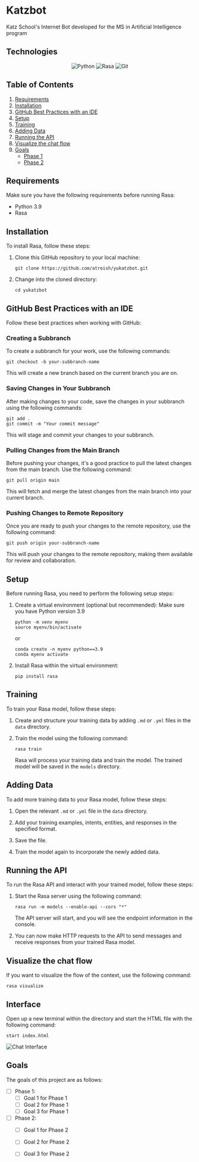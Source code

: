 # Katzbot
Katz School's Internet Bot developed for the MS in Artificial Intelligence program

## Technologies
<div align="center">   

 ![Python](https://img.shields.io/badge/python-3670A0?style=for-the-badge&logo=python&logoColor=ffdd54)
 ![Rasa](https://img.shields.io/badge/Rasa-3.5.10-blue?style=for-the-badge&logo=rasa&logoColor=white)
 ![Git](https://img.shields.io/badge/git-%23F05033.svg?style=for-the-badge&logo=git&logoColor=white)

</div>

## Table of Contents
1. [Requirements](#requirements)
2. [Installation](#installation)
3. [GitHub Best Practices with an IDE](#github-best-practices-with-an-ide)
4. [Setup](#setup)
5. [Training](#training)
6. [Adding Data](#adding-data)
7. [Running the API](#running-the-api)
8. [Visualize the chat flow](#visualize-the-chat-flow)
9. [Goals](#goals)
   - [Phase 1](#phase-1)
   - [Phase 2](#phase-2)



## Requirements
Make sure you have the following requirements before running Rasa:
- Python 3.9
- Rasa

## Installation
To install Rasa, follow these steps:

1. Clone this GitHub repository to your local machine:
    ```
    git clone https://github.com/atreish/yukatzbot.git
    ```

2. Change into the cloned directory:
    ```
    cd yukatzbot
    ```

## GitHub Best Practices with an IDE
Follow these best practices when working with GitHub:

### Creating a Subbranch
To create a subbranch for your work, use the following commands:
  ```
  git checkout -b your-subbranch-name
  ```
 
  This will create a new branch based on the current branch you are on.
  
### Saving Changes in Your Subbranch
After making changes to your code, save the changes in your subbranch using the following commands:
   ```
  git add .
  git commit -m "Your commit message"
   ```
   This will stage and commit your changes to your subbranch.
  


### Pulling Changes from the Main Branch
Before pushing your changes, it's a good practice to pull the latest changes from the main branch. Use the following command:
  ```
  git pull origin main
   ```
  This will fetch and merge the latest changes from the main branch into your current branch.

### Pushing Changes to Remote Repository
Once you are ready to push your changes to the remote repository, use the following command:
   ```
   git push origin your-subbranch-name
   ```
  This will push your changes to the remote repository, making them available for review and collaboration.
  
## Setup
Before running Rasa, you need to perform the following setup steps:

1. Create a virtual environment (optional but recommended):
     Make sure you have Python version 3.9
     ```
     python -m venv myenv
     source myenv/bin/activate
     ```
     or
     ```
     conda create -n myenv python==3.9
     conda myenv activate
     ```

2. Install Rasa within the virtual environment:
    ```
    pip install rasa
    ```

## Training
To train your Rasa model, follow these steps:

1. Create and structure your training data by adding `.md` or `.yml` files in the `data` directory.

2. Train the model using the following command:
    ```
    rasa train
    ```
    Rasa will process your training data and train the model. The trained model will be saved in the `models` directory.

## Adding Data
To add more training data to your Rasa model, follow these steps:

1. Open the relevant `.md` or `.yml` file in the `data` directory.

2. Add your training examples, intents, entities, and responses in the specified format.

3. Save the file.

4. Train the model again to incorporate the newly added data.

## Running the API
To run the Rasa API and interact with your trained model, follow these steps:

1. Start the Rasa server using the following command:
    ```
    rasa run -m models --enable-api --cors "*"
    ```
    The API server will start, and you will see the endpoint information in the console.

2. You can now make HTTP requests to the API to send messages and receive responses from your trained Rasa model.

## Visualize the chat flow
If you want to visualize the flow of the context, use the following command:
   ```
   rasa visualize
   ```
  
## Interface
Open up a new terminal within the directory and start the HTML file with the following command:
   ```
   start index.html
   ```
   
![Chat Interface](https://github.com/atreish/yukatzbot/assets/37763863/20f7f270-64b7-47ad-b2c7-6c4f2855cc0f)

## Goals
The goals of this project are as follows:

- [ ] Phase 1:
  - [ ] Goal 1 for Phase 1
  - [ ] Goal 2 for Phase 1
  - [ ] Goal 3 for Phase 1

- [ ] Phase 2:
  - [ ] Goal 1 for Phase 2
  - [ ] Goal 2 for Phase 2
  - [ ] Goal 3 for Phase 2
    

